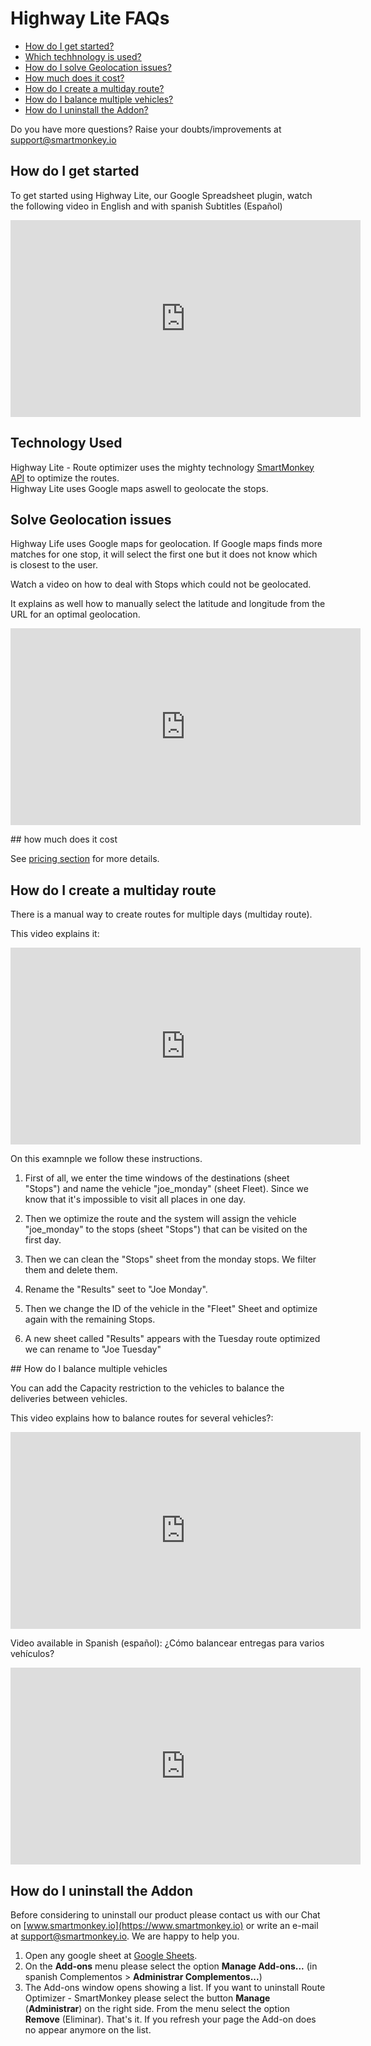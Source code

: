# Highway Lite FAQs

* [How do I get started?](#how-do-I-get-started) 
* [Which techhnology is used?](#technology-used) 
* [How do I solve Geolocation issues? ](#solve-geolocation-issues) 
* [How much does it cost?](#how-much-does-it-cost) 
* [How do I create a multiday route?](#how-do-I-create-a-multiday-route) 
* [How do I balance multiple vehicles?](#how-do-I-balance-multiple-vehicles) 
* [How do I uninstall the Addon?](#how-do-I-uninstall-the-sheet-addon) 

Do you have more questions? Raise your doubts/improvements at [support@smartmonkey.io ](mailto:support@smartmonkey.io)

## How do I get started
To get started using Highway Lite, our Google Spreadsheet plugin, watch the following video in English and with spanish Subtitles (Español)
<iframe width="560" height="315" src="https://www.youtube.com/embed/vb5sQwxtLmg" frameborder="0" allow="autoplay; encrypted-media" allowfullscreen></iframe>  


## Technology Used
Highway Lite - Route optimizer uses the mighty technology [SmartMonkey API](developers/README) to optimize the routes.<br/> 
Highway Lite uses Google maps aswell to geolocate the stops.  

## Solve Geolocation issues 

Highway Life uses Google maps for geolocation. If Google maps finds more matches for one stop, it will select the first one but it does not know which is closest to the user. 

Watch a video on how to deal with Stops which could not be geolocated.

It explains as well how to manually select the latitude and longitude from the URL for an optimal geolocation. 

<iframe width="560" height="315" src="https://www.youtube.com/embed/TCn2uVJchuc" frameborder="0" allow="autoplay; encrypted-media" allowfullscreen></iframe>  

## how much does it cost

See [pricing section](products/highway_lite/pricing.md) for more details.

## How do I create a multiday route

There is a manual way to create routes for multiple days (multiday route). 

This video explains it:

<iframe width="560" height="315" src="https://www.youtube.com/embed/Sap-Dj5Ch74" frameborder="0" allow="autoplay; encrypted-media" allowfullscreen></iframe>

On this examnple we follow these instructions. 

1) First of all, we enter the time windows of the destinations (sheet "Stops") and name the vehicle "joe_monday" (sheet Fleet). Since we know that it's impossible to visit all places in one day. 

2) Then we optimize the route and the system will assign the vehicle "joe_monday" to the stops (sheet "Stops") that can be visited on the first day. 

3) Then we can clean the "Stops" sheet from the monday stops. We filter them and delete them. 

4) Rename the "Results" seet to "Joe Monday". 

5) Then we change the ID of the vehicle in the "Fleet" Sheet and optimize again with the remaining Stops. 

6) A new sheet called "Results" appears with the Tuesday route optimized we can rename to "Joe Tuesday"

## How do I balance multiple vehicles

You can add the Capacity restriction to the vehicles to balance the deliveries between vehicles. 

This video explains how to balance routes for several vehicles?: 
<iframe width="560" height="315" src="https://www.youtube.com/embed/Ozsgi7dwmcI" frameborder="0" allow="autoplay; encrypted-media" allowfullscreen></iframe>

Video available in Spanish (español):
¿Cómo balancear entregas para varios vehículos?
<iframe width="560" height="315" src="https://www.youtube.com/embed/jIRYGUFk7vs" frameborder="0" allow="autoplay; encrypted-media" allowfullscreen></iframe>

## How do I uninstall the Addon
Before considering to uninstall our product please contact us with our Chat on [www.smartmonkey.io](https://www.smartmonkey.io) or write an e-mail at support@smartmonkey.io. We are happy to help you. 

1) Open any google sheet at [Google Sheets](https://docs.google.com/spreadsheets).
2) On the **Add-ons** menu please select the option **Manage Add-ons...** (in spanish Complementos > **Administrar Complementos...**)
3) The Add-ons window opens showing a list. If you want to uninstall Route Optimizer - SmartMonkey please select the button **Manage** (**Administrar**) on the right side. From the menu select the option **Remove** (Eliminar).
That's it. If you refresh your page the Add-on does no appear anymore on the list. 

